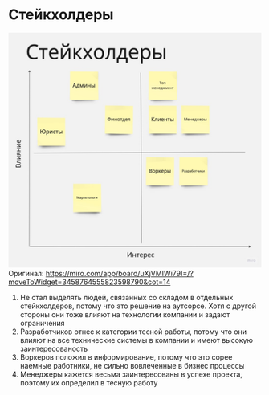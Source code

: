 # Стейкхолдеры

![stakeholders](stakeholders.jpeg)
Оригинал: https://miro.com/app/board/uXjVMIWi79I=/?moveToWidget=3458764555823598790&cot=14

1. Не стал выделять людей, связанных со складом в отдельных стейкхолдеров, потому что это решение на аутсорсе. Хотя с другой стороны они тоже влияют на технологии компании и задают ограничения
2. Разработчиков отнес к категории тесной работы, потому что они влияют на все технические системы в компании и имеют высокую заинтересованость
3. Воркеров положил в информирование, потому что это сорее наемные работники, не сильно вовлеченные в бизнес процессы
4. Менеджеры кажется весьма заинтересованы в успехе проекта, поэтому их определил в тесную работу

